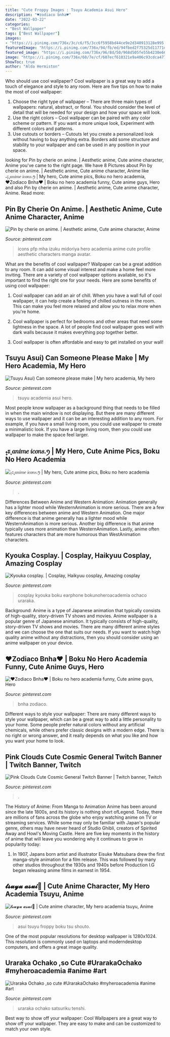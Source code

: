 ```yaml
---
title: "Cute Froppy Images : Tsuyu Academia Asui Hero"
description: "♥zodiaco bnha♥"
date: "2022-03-22"
categories:
- "Best Wallpaper"
tags: ["Best Wallpaper"]
images:
- "https://i.pinimg.com/736x/3c/c6/f5/3cc6f5958bd44ce9e2d340913128e995.jpg"
featuredImage: "https://i.pinimg.com/736x/94/fb/ed/94fbed2f75325d11771def1d396cd7cc.jpg"
featured_image: "https://i.pinimg.com/736x/96/8d/50/968d505fe55b4230e668574ee3249108.jpg"
image: "https://i.pinimg.com/736x/60/7e/cf/607ecf610321e9a406c93cdca477d290.jpg"
ShowToc: true
author: "Alda Hermiston"
---
```



Who should use cool wallpaper?
Cool wallpaper is a great way to add a touch of elegance and style to any room. Here are five tips on how to make the most of cool wallpaper: 
1) Choose the right type of wallpaper – There are three main types of wallpapers: natural, abstract, or floral. You should consider the level of detail that will be needed for your design and how your space will look. 
2) Use the right colors – Cool wallpaper can be paired with any color scheme or pattern. If you want a more unique look, Experiment with different colors and patterns. 
3) Use cutouts or borders – Cutouts let you create a personalized look without having to buy anything extra. Borders add some structure and stability to your wallpaper and can be used in any position in your space.

	

		
looking for Pin by cherie on anime. | Aesthetic anime, Cute anime character, Anime you've came to the right page. We have 8 Pictures about Pin by cherie on anime. | Aesthetic anime, Cute anime character, Anime like ˖۪ะ˛𝑎𝑛𝑖𝑚𝑒 𝑖𝑐𝑜𝑛𝑠.ꪆ | My hero, Cute anime pics, Boku no hero academia, ♥Zodiaco Bnha♥ | Boku no hero academia funny, Cute anime guys, Hero and also Pin by cherie on anime. | Aesthetic anime, Cute anime character, Anime. Read more:
		
    
## Pin By Cherie On Anime. | Aesthetic Anime, Cute Anime Character, Anime

<img loading=lazy src="https://i.pinimg.com/736x/13/3a/2b/133a2be2cc439d3c0273588af899cf92.jpg" onerror="this.onerror=null;this.src='https://tse2.mm.bing.net/th?id=OIP.U7qxpSuE5nEtP7mP9wB-2wHaHa&amp;pid=15.1';" alt="Pin by cherie on anime. | Aesthetic anime, Cute anime character, Anime">

_Source: pinterest.com_

>icons pfp mha izuku midoriya hero academia anime cute profile aesthetic characters manga avatar. 

	

What are the benefits of cool wallpaper?
Wallpaper can be a great addition to any room. It can add some visual interest and make a home feel more inviting. There are a variety of cool wallpaper options available, so it's important to find the right one for your needs. Here are some benefits of using cool wallpaper: 
1. Cool wallpaper can add an air of chill. When you have a wall full of cool wallpaper, it can help create a feeling of chilled outness in the room. This can make you feel more relaxed and allow you to relax more when you're home. 

2. Cool wallpaper is perfect for bedrooms and other areas that need some lightness in the space. A lot of people find cool wallpaper goes well with dark walls because it makes everything pop together better. 

3. Cool wallpaper is often affordable and easy to get installed on your wall!

    
## Tsuyu Asui) Can Someone Please Make | My Hero Academia, My Hero

<img loading=lazy src="https://i.pinimg.com/736x/60/7e/cf/607ecf610321e9a406c93cdca477d290.jpg" onerror="this.onerror=null;this.src='https://tse2.mm.bing.net/th?id=OIP.g2WHBLdmdugLoW6XFetXhAHaHC&amp;pid=15.1';" alt="Tsuyu Asui) Can someone please make | My hero academia, My hero">

_Source: pinterest.com_

>tsuyu academia asui hero. 

	

Most people know wallpaper as a background thing that needs to be filled in when the main window is not displaying. But there are many different ways to use wallpaper and it can be an interesting addition to any room. For example, if you have a small living room, you could use wallpaper to create a minimalistic look. If you have a large living room, then you could use wallpaper to make the space feel larger.

    
## ˖۪ะ˛𝑎𝑛𝑖𝑚𝑒 𝑖𝑐𝑜𝑛𝑠.ꪆ | My Hero, Cute Anime Pics, Boku No Hero Academia

<img loading=lazy src="https://i.pinimg.com/736x/94/fb/ed/94fbed2f75325d11771def1d396cd7cc.jpg" onerror="this.onerror=null;this.src='https://tse4.mm.bing.net/th?id=OIP.0Z_zXn63UmgLUkdEVMZh7AHaHa&amp;pid=15.1';" alt="˖۪ะ˛𝑎𝑛𝑖𝑚𝑒 𝑖𝑐𝑜𝑛𝑠.ꪆ | My hero, Cute anime pics, Boku no hero academia">

_Source: pinterest.com_

>. 

	

Differences Between Anime and Western Animation: Animation generally has a lighter mood while WesternAnimation is more serious.
There are a few key differences between anime and Western Animation. One major difference is that anime generally has a lighter mood while WesternAnimation is more serious. Another big difference is that anime typically uses more animation than WesternAnimation. Lastly, anime often features characters that are more humorous than WestAnimation characters.

    
## Kyouka Cosplay. | Cosplay, Haikyuu Cosplay, Amazing Cosplay

<img loading=lazy src="https://i.pinimg.com/736x/f8/36/13/f83613df437e19c87fbbfca70ec55bb4.jpg" onerror="this.onerror=null;this.src='https://tse2.mm.bing.net/th?id=OIP.mN4g35at5ZLXckyYnnNLawHaIV&amp;pid=15.1';" alt="Kyouka cosplay. | Cosplay, Haikyuu cosplay, Amazing cosplay">

_Source: pinterest.com_

>cosplay kyouka boku earphone bokunoheroacademia ochaco uraraka. 

	

Background: Anime is a type of Japanese animation that typically consists of high-quality, story-driven TV shows and movies.
Anime wallpaper is a popular genre of Japanese animation. It typically consists of high-quality, story-driven TV shows and movies. There are many different anime styles and we can choose the one that suits our needs. If you want to watch high quality anime without any distractions, then you should consider using an anime wallpaper on your device.

    
## ♥Zodiaco Bnha♥ | Boku No Hero Academia Funny, Cute Anime Guys, Hero

<img loading=lazy src="https://i.pinimg.com/736x/9c/d4/5c/9cd45c131cbe0e5de3b365e2908043c1.jpg" onerror="this.onerror=null;this.src='https://tse1.mm.bing.net/th?id=OIP.e2BE2CZxwWTSs8otSoMl8QHaJ4&amp;pid=15.1';" alt="♥Zodiaco Bnha♥ | Boku no hero academia funny, Cute anime guys, Hero">

_Source: pinterest.com_

>bnha zodiaco. 

	

Different ways to style your wallpaper:
There are many different ways to style your wallpaper, which can be a great way to add a little personality to your home. Some people prefer natural colors without any artificial chemicals, while others prefer classic designs with a modern edge. There is no right or wrong answer, and it really depends on what you like and how you want your home to look.

    
## Pink Clouds Cute Cosmic General Twitch Banner | Twitch Banner, Twitch

<img loading=lazy src="https://i.pinimg.com/736x/3c/c6/f5/3cc6f5958bd44ce9e2d340913128e995.jpg" onerror="this.onerror=null;this.src='https://tse3.mm.bing.net/th?id=OIP.MlnqzIpfiyXRQ5nsX3Rf6AHaD8&amp;pid=15.1';" alt="Pink Clouds Cute Cosmic General Twitch Banner | Twitch banner, Twitch">

_Source: pinterest.com_

>. 

	

The History of Anime: From Manga to Animation
Anime has been around since the late 1800s, and its history is nothing short ofLegend. Today, there are millions of fans across the globe who enjoy watching anime on TV or streaming services. While some may only be familiar with Japan's popular genre, others may have never heard of Studio Ghibli, creators of Spirited Away and Howl's Moving Castle. Here are five key moments in the history of anime that will leave you wondering why it continues to grow in popularity today:
1) In 1907, Japans born artist and illustrator Eisuke Matsubara drew the first manga-style animation for a film release. This was followed by many other studios throughout the 1930s and 1940s before Production I.G began releasing anime films in earnest in 1954.

    
## 𝓽𝓼𝓾𝔂𝓾 𝓪𝓼𝓾𝓲🐸 | Cute Anime Character, My Hero Academia Tsuyu, Anime

<img loading=lazy src="https://i.pinimg.com/736x/46/ec/08/46ec08e8f25f97d26426f2729265be2e.jpg" onerror="this.onerror=null;this.src='https://tse3.mm.bing.net/th?id=OIP.snQ85HmRmw5JHc-t8CyELwHaHa&amp;pid=15.1';" alt="𝓽𝓼𝓾𝔂𝓾 𝓪𝓼𝓾𝓲🐸 | Cute anime character, My hero academia tsuyu, Anime">

_Source: pinterest.com_

>asui tsuyu froppy boku tsu shouto. 

	

One of the most popular resolutions for desktop wallpaper is 1280x1024. This resolution is commonly used on laptops and moderndesktop computers, and offers a great image quality.

    
## Uraraka Ochako ,so Cute #UrarakaOchako #myheroacademia #anime #art

<img loading=lazy src="https://i.pinimg.com/736x/96/8d/50/968d505fe55b4230e668574ee3249108.jpg" onerror="this.onerror=null;this.src='https://tse3.mm.bing.net/th?id=OIP.XHPnGPsLhWa5MTtJcRDE_AHaHa&amp;pid=15.1';" alt="Uraraka Ochako ,so cute #UrarakaOchako #myheroacademia #anime #art">

_Source: pinterest.com_

>uraraka ochako satsuriku tenshi. 

	

Best way to show off your wallpaper:
Cool Wallpapers are a great way to show off your wallpaper. They are easy to make and can be customized to match your own style.


